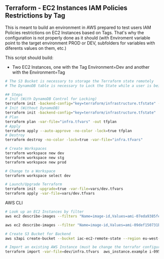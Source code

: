 ## Terraform - EC2 Instances IAM Policies Restrictions by Tag

This is meant to build an environment in AWS prepared to test users IAM Policies restrictions on EC2 Instances based on Tags. That's why the configuration is not properly done as it should (with Enviroment variable point to the target environment PROD or DEV, subfolders for variables with diferents values on them, etc.)

This script should build:
- Two EC2 Instances, one with the Tag Environment=Dev and another with the Environment=Tag

```bash
# The S3 Bucket is necessary to storage the Terraform state remotely
# The DynamoDB table is necessary to Lock the State while a user is being running the Terraform against it

## Steps
# Init (With DynamoDB Control for Locking)
terraform init -backend-config="key=terraform/infrastructure.tfstate" -backend-config="dynamodb_table=terraform_remote_state_lock" -var-file="infra.tfvars" -backend=true -get=true -lock=true 
# Init (Without DynamoDB)
terraform init -backend-config="key=terraform/infrastructure.tfstate"  -var-file="infra.tfvars" -backend=true -get=true -lock=true
# Plan
terraform plan -var-file="infra.tfvars" -out tfplan
# Apply
terraform apply --auto-approve -no-color -lock=true tfplan 
# Destroy
terraform destroy -no-color -lock=true -var-file="infra.tfvars"

# Create Workspaces
terraform workspace new dev
terraform workspace new stg
terraform workspace new prod

# Change to a Workspace
terraform workspace select dev

# Launch/Upgrade Terraform
terraform init -upgrade=true -var-file=vars/dev.tfvars
terraform apply -var-file=vars/dev.tfvars
```
AWS CLI
```bash
# Look up an EC2 Instances by filter
aws ec2 describe-images --filters "Name=image-id,Values=ami-07eda9385feb1e969" --region eu-west-3

aws ec2 describe-images --filter "Name=image-id,Values=ami-09def150731bdbcc2" --region eu-central-1

# Create S3 Bucket for Backend
aws s3api create-bucket --bucket iac-ec2-remote-state --region eu-west-3 --create-bucket-configuration LocationConstraint=eu-west-3

# Import an existing AWS Instance (must be change the terrafor configuration script to add the aws instance example before)
terraform import -var-file=dev/infra.tfvars  aws_instance.example i-0953368a71600c848
``` 

